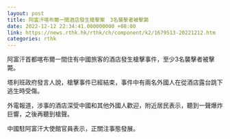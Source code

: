 ```yaml
---
layout: post
title: 阿富汗喀布爾一間酒店發生槍擊案　3名襲擊者被擊斃
date: 2022-12-12 22:34:41.000000000 +08:00
link: https://news.rthk.hk/rthk/ch/component/k2/1679513-20221212.htm
categories: rthk
---
```


阿富汗首都喀布爾一間住有中國旅客的酒店發生槍擊事件，至少3名襲擊者被擊斃。

塔利班政府發言人說，槍擊事件已經結束，事件中有兩名外國人在從酒店露台跳下逃生時受傷。

外電報道，涉事的酒店深受中國和其他外國人歡迎，附近居民表示，聽到一聲爆炸巨響，之後再聽到槍聲。

中國駐阿富汗大使館官員表示，正關注事態發展。
